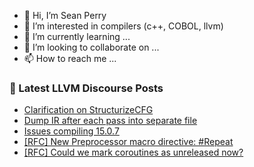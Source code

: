 - 👋 Hi, I’m Sean Perry
- 👀 I’m interested in compilers (c++, COBOL, llvm)
- 🌱 I’m currently learning ...
- 💞️ I’m looking to collaborate on ...
- 📫 How to reach me ...

<!---
s66perry/s66perry is a ✨ special ✨ repository because its `README.md` (this file) appears on your GitHub profile.
You can click the Preview link to take a look at your changes.
--->
### 📕 Latest LLVM Discourse Posts

<!-- DISCOURSE-LLVM:START -->
- [Clarification on StructurizeCFG](https://discourse.llvm.org/t/clarification-on-structurizecfg/69257#post_1)
- [Dump IR after each pass into separate file](https://discourse.llvm.org/t/dump-ir-after-each-pass-into-separate-file/69236#post_8)
- [Issues compiling 15.0.7](https://discourse.llvm.org/t/issues-compiling-15-0-7/69255#post_1)
- [[RFC] New Preprocessor macro directive: #Repeat](https://discourse.llvm.org/t/rfc-new-preprocessor-macro-directive-repeat/69253#post_1)
- [[RFC] Could we mark coroutines as unreleased now?](https://discourse.llvm.org/t/rfc-could-we-mark-coroutines-as-unreleased-now/69220#post_5)
<!-- DISCOURSE-LLVM:END -->
